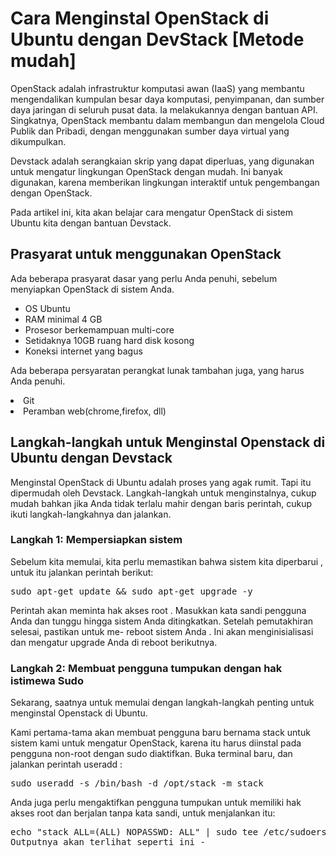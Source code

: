 # Cara Menginstal OpenStack di Ubuntu dengan DevStack [Metode mudah]

OpenStack adalah infrastruktur komputasi awan (IaaS) yang membantu mengendalikan kumpulan besar daya komputasi, penyimpanan, dan sumber daya jaringan di seluruh pusat data. Ia melakukannya dengan bantuan API. Singkatnya, OpenStack membantu dalam membangun dan mengelola Cloud Publik dan Pribadi, dengan menggunakan sumber daya virtual yang dikumpulkan.

Devstack adalah serangkaian skrip yang dapat diperluas, yang digunakan untuk mengatur lingkungan OpenStack dengan mudah. Ini banyak digunakan, karena memberikan lingkungan interaktif untuk pengembangan dengan OpenStack.

Pada artikel ini, kita akan belajar cara mengatur OpenStack di sistem Ubuntu kita dengan bantuan Devstack.

## Prasyarat untuk menggunakan OpenStack
Ada beberapa prasyarat dasar yang perlu Anda penuhi, sebelum menyiapkan OpenStack di sistem Anda.

<ul>
  <li>OS Ubuntu</li>
  <li>RAM minimal 4 GB</li>
  <li>Prosesor berkemampuan multi-core</li>
  <li>Setidaknya 10GB ruang hard disk kosong</li>
  <li>Koneksi internet yang bagus</li>
</ul>
  
Ada beberapa persyaratan perangkat lunak tambahan juga, yang harus Anda penuhi.

<li>Git</li>
<li>Peramban web(chrome,firefox, dll)</li>

## Langkah-langkah untuk Menginstal Openstack di Ubuntu dengan Devstack
Menginstal OpenStack di Ubuntu adalah proses yang agak rumit. Tapi itu dipermudah oleh Devstack. Langkah-langkah untuk menginstalnya, cukup mudah bahkan jika Anda tidak terlalu mahir dengan baris perintah, cukup ikuti langkah-langkahnya dan jalankan.

### Langkah 1: Mempersiapkan sistem
Sebelum kita memulai, kita perlu memastikan bahwa sistem kita diperbarui , untuk itu jalankan perintah berikut:

<pre>sudo apt-get update && sudo apt-get upgrade -y</pre>

Perintah akan meminta hak akses root . Masukkan kata sandi pengguna Anda dan tunggu hingga sistem Anda ditingkatkan. Setelah pemutakhiran selesai, pastikan untuk me- reboot sistem Anda . Ini akan menginisialisasi dan mengatur upgrade Anda di reboot berikutnya.

### Langkah 2: Membuat pengguna tumpukan dengan hak istimewa Sudo
Sekarang, saatnya untuk memulai dengan langkah-langkah penting untuk menginstal Openstack di Ubuntu.

Kami pertama-tama akan membuat pengguna baru bernama stack untuk sistem kami untuk mengatur OpenStack, karena itu harus diinstal pada pengguna non-root dengan sudo diaktifkan.
Buka terminal baru, dan jalankan perintah useradd :

<pre>sudo useradd -s /bin/bash -d /opt/stack -m stack</pre>

Anda juga perlu mengaktifkan pengguna tumpukan untuk memiliki hak akses root dan berjalan tanpa kata sandi, untuk menjalankan itu:

<pre>echo "stack ALL=(ALL) NOPASSWD: ALL" | sudo tee /etc/sudoers.d/stack
Outputnya akan terlihat seperti ini -</pre>



